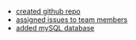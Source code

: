 - [created github repo](https://github.com/zuri-training/Proj_team_17_my_cms)
- [assigned issues to team members](https://github.com/zuri-training/Proj_team_17_my_cms/issues)
- [added mySQL database](https://github.com/zuri-training/Proj_team_17_my_cms/blob/main/Backend/web_maker/web_maker/settings.py)